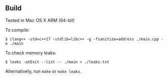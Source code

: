 ## Build

Tested in Mac OS X ARM (64-bit)

To compile:
```
$ clang++ -std=c++17 -stdlib=libc++ -g -fsanitize=address ./main.cpp -o ./main
```

To check memory leaks:
```shell
$ leaks -atExit --list -- ./main > ./leaks.txt
```

Alternatively, run `make` or `make leaks`.

